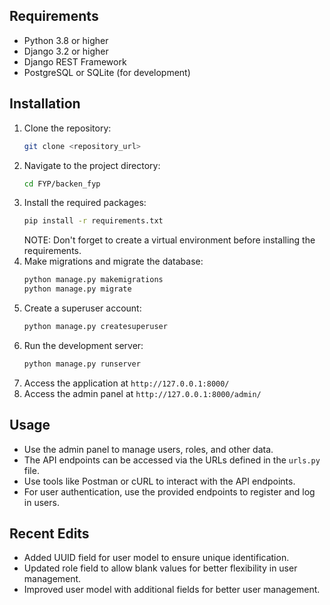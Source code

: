 ## Requirements
- Python 3.8 or higher
- Django 3.2 or higher
- Django REST Framework
- PostgreSQL or SQLite (for development)

## Installation
1. Clone the repository:
   ```bash
   git clone <repository_url>
   ```
2. Navigate to the project directory:
   ```bash
   cd FYP/backen_fyp
   ```
3. Install the required packages:
   ```bash
   pip install -r requirements.txt
    ```
    NOTE: Don't forget to create a virtual environment before installing the requirements.
4. Make migrations and migrate the database:
   ```bash
   python manage.py makemigrations
   python manage.py migrate
   ```
5. Create a superuser account:
   ```bash
   python manage.py createsuperuser
    ```
6. Run the development server:
    ```bash
   python manage.py runserver
   ```
7. Access the application at `http://127.0.0.1:8000/`
8. Access the admin panel at `http://127.0.0.1:8000/admin/`
## Usage
- Use the admin panel to manage users, roles, and other data.
- The API endpoints can be accessed via the URLs defined in the `urls.py` file. 
- Use tools like Postman or cURL to interact with the API endpoints.
- For user authentication, use the provided endpoints to register and log in users.
## Recent Edits
- Added UUID field for user model to ensure unique identification.
- Updated role field to allow blank values for better flexibility in user management.
- Improved user model with additional fields for better user management.
